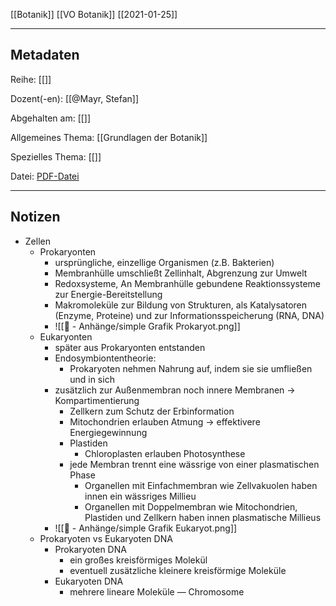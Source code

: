 [[Botanik]] [[VO Botanik]] [[2021-01-25]]

---

## Metadaten

Reihe: [[]]

Dozent(-en): [[@Mayr, Stefan]]

Abgehalten am: [[]]

Allgemeines Thema: [[Grundlagen der Botanik]]

Spezielles Thema: [[]]

Datei: [PDF-Datei](zotero://open-pdf/0_PH2Q82N7)

---

## Notizen

- Zellen
	- Prokaryonten	
		- ursprüngliche, einzellige Organismen (z.B. Bakterien)
		- Membranhülle umschließt Zellinhalt, Abgrenzung zur Umwelt
		- Redoxsysteme, An Membranhülle gebundene Reaktionssysteme zur Energie-Bereitstellung
		- Makromoleküle zur Bildung von Strukturen, als Katalysatoren (Enzyme, Proteine) und zur Informationsspeicherung (RNA, DNA)
		- ![[📎 - Anhänge/simple Grafik Prokaryot.png]]
	- Eukaryonten
		- später aus Prokaryonten entstanden
		- Endosymbiontentheorie:
			- Prokaryoten nehmen Nahrung auf, indem sie sie umfließen und in sich 
		- zusätzlich zur Außenmembran noch innere Membranen -> Kompartimentierung
			- Zellkern zum Schutz der Erbinformation
			- Mitochondrien erlauben Atmung -> effektivere Energiegewinnung
			- Plastiden
				- Chloroplasten erlauben Photosynthese
			- jede Membran trennt eine wässrige von einer plasmatischen Phase
				- Organellen mit Einfachmembran wie Zellvakuolen haben innen ein wässriges Millieu
				- Organellen mit Doppelmembran wie Mitochondrien, Plastiden und Zellkern haben innen plasmatische Millieus 
		- ![[📎 - Anhänge/simple Grafik Eukaryot.png]]
	- Prokaryoten vs Eukaryoten DNA
		- Prokaryoten DNA
			- ein großes kreisförmiges Molekül
			- eventuell zusätzliche kleinere kreisförmige Moleküle
		- Eukaryoten DNA
			- mehrere lineare Moleküle &mdash; Chromosome